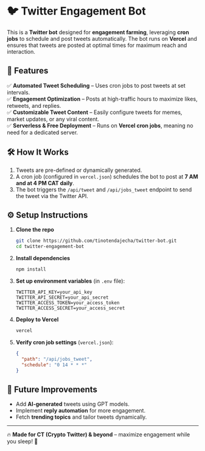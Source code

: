 # 🐦 Twitter Engagement Bot  

This is a **Twitter bot** designed for **engagement farming**, leveraging **cron jobs** to schedule and post tweets automatically. The bot runs on **Vercel** and ensures that tweets are posted at optimal times for maximum reach and interaction.  

## 🚀 Features  
✅ **Automated Tweet Scheduling** – Uses cron jobs to post tweets at set intervals.  
✅ **Engagement Optimization** – Posts at high-traffic hours to maximize likes, retweets, and replies.  
✅ **Customizable Tweet Content** – Easily configure tweets for memes, market updates, or any viral content.  
✅ **Serverless & Free Deployment** – Runs on **Vercel cron jobs**, meaning no need for a dedicated server.  

## 🛠️ How It Works  
1. Tweets are pre-defined or dynamically generated.  
2. A cron job (configured in `vercel.json`) schedules the bot to post at **7 AM and at 4 PM CAT daily**.  
3. The bot triggers the `/api/tweet` and `/api/jobs_tweet` endpoint to send the tweet via the Twitter API.  

## ⚙️ Setup Instructions  
1. **Clone the repo**  
   ```bash
   git clone https://github.com/tinotendajecha/twitter-bot.git
   cd twitter-engagement-bot
   ```  
2. **Install dependencies**  
   ```bash
   npm install
   ```  
3. **Set up environment variables** (in `.env` file):  
   ```
   TWITTER_API_KEY=your_api_key
   TWITTER_API_SECRET=your_api_secret
   TWITTER_ACCESS_TOKEN=your_access_token
   TWITTER_ACCESS_SECRET=your_access_secret
   ```  
4. **Deploy to Vercel**  
   ```bash
   vercel
   ```  
5. **Verify cron job settings** (`vercel.json`):  
   ```json
   {
     "path": "/api/jobs_tweet",
     "schedule": "0 14 * * *"
   }
   ```  

## 🤖 Future Improvements  
- Add **AI-generated** tweets using GPT models.  
- Implement **reply automation** for more engagement.  
- Fetch **trending topics** and tailor tweets dynamically.  

---

🔥 **Made for CT (Crypto Twitter) & beyond** – maximize engagement while you sleep! 🚀  
